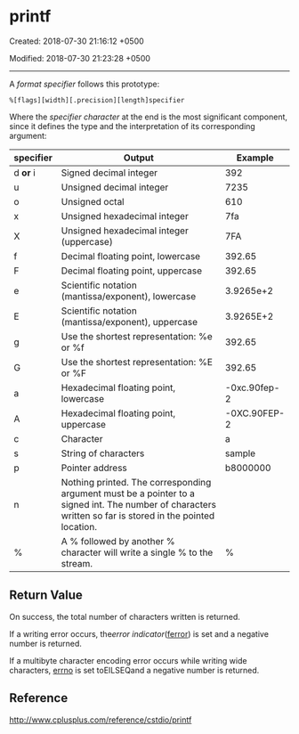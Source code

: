 # printf

Created: 2018-07-30 21:16:12 +0500

Modified: 2018-07-30 21:23:28 +0500

---

A *format specifier* follows this prototype:

`%[flags][width][.precision][length]specifier`

Where the *specifier character* at the end is the most significant component, since it defines the type and the interpretation of its corresponding argument:

| **specifier** | Output | Example |
|---|---|---|
| d **or** i | Signed decimal integer | 392 |
| u | Unsigned decimal integer | 7235 |
| o | Unsigned octal | 610 |
| x | Unsigned hexadecimal integer | 7fa |
| X | Unsigned hexadecimal integer (uppercase) | 7FA |
| f | Decimal floating point, lowercase | 392.65 |
| F | Decimal floating point, uppercase | 392.65 |
| e | Scientific notation (mantissa/exponent), lowercase | 3.9265e+2 |
| E | Scientific notation (mantissa/exponent), uppercase | 3.9265E+2 |
| g | Use the shortest representation: %e or %f | 392.65 |
| G | Use the shortest representation: %E or %F | 392.65 |
| a | Hexadecimal floating point, lowercase | \-0xc.90fep-2 |
| A | Hexadecimal floating point, uppercase | \-0XC.90FEP-2 |
| c | Character | a |
| s | String of characters | sample |
| p | Pointer address | b8000000 |
| n | Nothing printed. The corresponding argument must be a pointer to a signed int. The number of characters written so far is stored in the pointed location. |  |  |
| % | A % followed by another % character will write a single % to the stream. | % |

## Return Value

On success, the total number of characters written is returned.

If a writing error occurs, the*error indicator*([ferror](http://www.cplusplus.com/ferror)) is set and a negative number is returned.

If a multibyte character encoding error occurs while writing wide characters, [errno](http://www.cplusplus.com/errno) is set toEILSEQand a negative number is returned.

## Reference

<http://www.cplusplus.com/reference/cstdio/printf>
